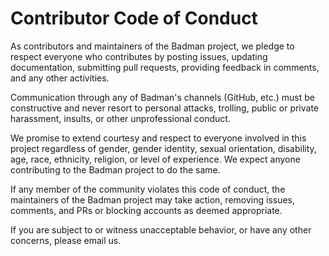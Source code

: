 # Contributor Code of Conduct

As contributors and maintainers of the Badman project, we pledge to respect everyone who contributes by posting issues, updating documentation, submitting pull requests, providing feedback in comments, and any other activities.

Communication through any of Badman's channels (GitHub, etc.) must be constructive and never resort to personal attacks, trolling, public or private harassment, insults, or other unprofessional conduct.

We promise to extend courtesy and respect to everyone involved in this project regardless of gender, gender identity, sexual orientation, disability, age, race, ethnicity, religion, or level of experience. We expect anyone contributing to the Badman project to do the same.

If any member of the community violates this code of conduct, the maintainers of the Badman project may take action, removing issues, comments, and PRs or blocking accounts as deemed appropriate.

If you are subject to or witness unacceptable behavior, or have any other concerns, please email us.